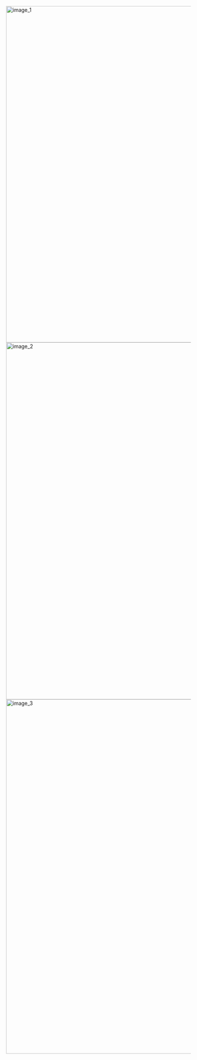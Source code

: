 <img width="1906" height="917" alt="image_1" src="https://github.com/user-attachments/assets/d6b5bc7e-cea0-4a5e-9df6-ff93a0bb4771" />
<img width="1891" height="973" alt="image_2" src="https://github.com/user-attachments/assets/700a638a-22fc-4379-8658-40e6f60276cc" />
<img width="1910" height="966" alt="image_3" src="https://github.com/user-attachments/assets/a2c6ac40-e253-4fac-b935-8f79b45a2032" />
